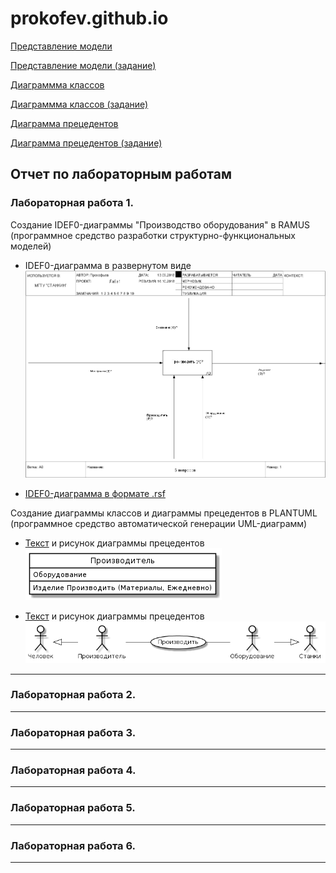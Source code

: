 # prokofev.github.io

[Представление модели](https://raw.githubusercontent.com/really562/prokofev.github.io/master/6%20%D0%B2%D0%BE%D0%BF%D1%80%D0%BE%D1%81%D0%BE%D0%B2%20(%D0%B4%D0%B8%D0%B0%D0%B3%D1%80%D0%B0%D0%BC%D0%BC%D0%B0).png)

[Представление модели (задание)](https://github.com/really562/prokofev.github.io/blob/master/6%20%D0%B2%D0%BE%D0%BF%D1%80%D0%BE%D1%81%D0%BE%D0%B2%20(%D0%B7%D0%B0%D0%B4%D0%B0%D0%BD%D0%B8%D0%B5).png?raw=true)

[Диаграммма классов](https://raw.githubusercontent.com/really562/prokofev.github.io/master/JOwx2iCm303dw2j4fXJw3yfZwb2QhREmJMBYM4Low53wxpLawNeSn_LMMCkn9x0jvXShx-WIc-47cf7TjgWSsK-IHF6vnXAW6LJbVP8nLQMAeZxeF_h2MMbdQf4Dvzh3Ey63S23iRdJ5YIvLMwCFwAAw5A0FsTUL7m00.png)

[Диаграммма классов (задание)](https://raw.githubusercontent.com/really562/prokofev.github.io/master/RP0nRi9044LhzXGZgY3b3ZRa0dIfL_OAMonUD6j44KKoK98oHOe8hW0HLgmGV8Q_Dyg0cnHKe_dp_vlHnBxKN2vcLlbfNimrwnabLdjFBwetqibqmcvHf4_EEgRdB2-DwWsPtR9JHbOiOdIS6lullQgEqiS-L6ZHu1jVKazemXerpk4jwfFsD9P5X1sEQ4CLDc9enNZ0HI9rfF0XmTCrSElf.png)

[Диаграмма прецедентов](https://github.com/really562/prokofev.github.io/blob/master/fP0z3i8m38NdvXHM9nYGE0022dEbRinHOo1g6bUE2qAKksCeVpk39VlpqtkMrqaiIzy6aneVEyks1LiBCLnDjh5rSs3gezjIKBGxUa6J5Snq7iacg4I5n0xv5zr-_Fg4jKtujsF0lO0Gi3yS1PndhCLJDEEzrHniWhn3JXHN-OkM8st9zG4_j7h2h-WzlYyjda2N_kJbeeiAPZEO55EZzMXB.png?raw=true)

[Диаграмма прецедентов (задание)](https://raw.githubusercontent.com/really562/prokofev.github.io/master/fP71IWCn48RFpLCCUz93mGSGxTRpmjuyXytOXcQJCidYmGf5hpw3leAAnOAupp1v8wUkbbuyUGWPFhxv-KCcCMbANUjKN5Y_rAHRq4qA13TgDDNDOaQXy-OYE46NSvjGZKgYS3sGgHD5n406wH3T7kHr4HiTyT-93gyIf01aP_C4nX8soGQlXhxr2UW8nH8f1dzU_D1ge6qmdSCzhRyXF-Kr.png)

## Отчет по лабораторным работам
### Лабораторная работа 1.
Создание IDEF0-диаграммы "Производство оборудования" в RAMUS (программное средство разработки структурно-функциональных моделей)
* IDEF0-диаграмма в развернутом виде
![](https://github.com/really562/prokofev.github.io/blob/master/6%20вопросов%20(задание).png)

* [IDEF0-диаграмма в формате .rsf](https://github.com/really562/prokofev.github.io/blob/master/6%20вопросов%20(задание).rsf)

Создание диаграммы классов и диаграммы прецедентов в PLANTUML (программное средство автоматической генерации UML-диаграмм)
* [Текст](https://github.com/really562/prokofev.github.io/blob/master/UML%20(Диаграмма%20классов%20ЗАДАНИЕ)) и рисунoк диаграммы прецедентов
![](https://github.com/really562/prokofev.github.io/blob/master/Диаграмма%20классов%20(задание).png)

* [Текст](https://github.com/really562/prokofev.github.io/blob/master/UML%20(Диаграмма%20прецедентов%20ЗАДАНИЕ)) и рисунок диаграммы прецедентов
![](https://github.com/really562/prokofev.github.io/blob/master/Диаграмма%20прецедентов%20(задание).png)

***

### Лабораторная работа 2.

***

### Лабораторная работа 3.

***

### Лабораторная работа 4.

***

### Лабораторная работа 5.

***

### Лабораторная работа 6.

***
